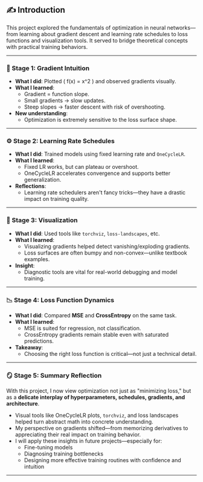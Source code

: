 ## ✍️ Introduction

This project explored the fundamentals of optimization in neural networks—from learning about gradient descent and learning rate schedules to loss functions and visualization tools. It served to bridge theoretical concepts with practical training behaviors.

---

### 🔢 Stage 1: Gradient Intuition

- **What I did**: Plotted \( f(x) = x^2 \) and observed gradients visually.
- **What I learned**:
  - Gradient = function slope.
  - Small gradients → slow updates.
  - Steep slopes → faster descent with risk of overshooting.
- **New understanding**:
  - Optimization is extremely sensitive to the loss surface shape.

---

### ⚙️ Stage 2: Learning Rate Schedules

- **What I did**: Trained models using fixed learning rate and `OneCycleLR`.
- **What I learned**:
  - Fixed LR works, but can plateau or overshoot.
  - OneCycleLR accelerates convergence and supports better generalization.
- **Reflections**:
  - Learning rate schedulers aren't fancy tricks—they have a drastic impact on training quality.

---

### 🧠 Stage 3: Visualization

- **What I did**: Used tools like `torchviz`, `loss-landscapes`, etc.
- **What I learned**:
  - Visualizing gradients helped detect vanishing/exploding gradients.
  - Loss surfaces are often bumpy and non-convex—unlike textbook examples.
- **Insight**:
  - Diagnostic tools are vital for real-world debugging and model training.

---

### 📉 Stage 4: Loss Function Dynamics

- **What I did**: Compared **MSE** and **CrossEntropy** on the same task.
- **What I learned**:
  - MSE is suited for regression, not classification.
  - CrossEntropy gradients remain stable even with saturated predictions.
- **Takeaway**:
  - Choosing the right loss function is critical—not just a technical detail.

---

### 🪞 Stage 5: Summary Reflection

With this project, I now view optimization not just as "minimizing loss," but as a **delicate interplay of hyperparameters, schedules, gradients, and architecture**.

- Visual tools like OneCycleLR plots, `torchviz`, and loss landscapes helped turn abstract math into concrete understanding.
- My perspective on gradients shifted—from memorizing derivatives to appreciating their real impact on training behavior.
- I will apply these insights in future projects—especially for:
  - Fine-tuning models
  - Diagnosing training bottlenecks
  - Designing more effective training routines with confidence and intuition

---




